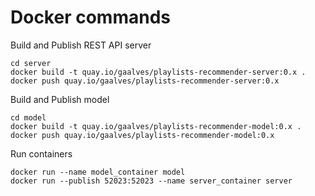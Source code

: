 # Docker commands

Build and Publish REST API server

    cd server
    docker build -t quay.io/gaalves/playlists-recommender-server:0.x .
    docker push quay.io/gaalves/playlists-recommender-server:0.x

Build and Publish model

    cd model
    docker build -t quay.io/gaalves/playlists-recommender-model:0.x .
    docker push quay.io/gaalves/playlists-recommender-model:0.x

Run containers

    docker run --name model_container model
    docker run --publish 52023:52023 --name server_container server